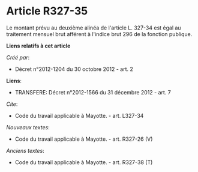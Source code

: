 # Article R327-35

Le montant prévu au deuxième alinéa de l'article L. 327-34 est égal au traitement mensuel brut afférent à l'indice brut 296
de la fonction publique.

**Liens relatifs à cet article**

_Créé par_:

  - Décret n°2012-1204 du 30 octobre 2012 - art. 2

**Liens**:

  - TRANSFERE: Décret n°2012-1566 du 31 décembre 2012 - art. 7

_Cite_:

  - Code du travail applicable à Mayotte. - art. L327-34

_Nouveaux textes_:

  - Code du travail applicable à Mayotte. - art. R327-26 (V)

_Anciens textes_:

  - Code du travail applicable à Mayotte. - art. R327-38 (T)
